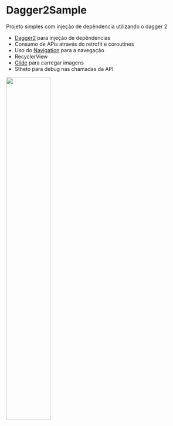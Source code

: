 # Dagger2Sample

Projeto simples com injeção de depêndencia utilizando o dagger 2

* [Dagger2](https://github.com/google/dagger) para injeção de depêndencias
* Consumo de APis através do retrofit e coroutines
* Uso do [Navigation](https://developer.android.com/guide/navigation) para a navegação
* RecyclerView
* [Glide](https://github.com/bumptech/glide) para carregar imagens
* Stheto para debug nas chamadas da API

<img src="dagger.gif" width="49%">

